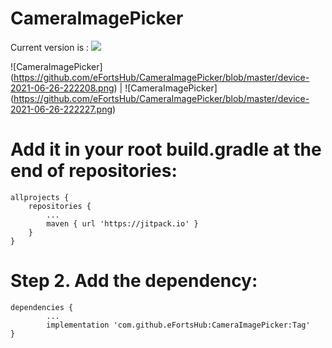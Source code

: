 # CameraImagePicker


Current version is : [![](https://jitpack.io/v/eFortsHub/CameraImagePicker.svg)](https://jitpack.io/#eFortsHub/CameraImagePicker)



![CameraImagePicker] (https://github.com/eFortsHub/CameraImagePicker/blob/master/device-2021-06-26-222208.png) | ![CameraImagePicker] (https://github.com/eFortsHub/CameraImagePicker/blob/master/device-2021-06-26-222227.png)



# Add it in your root build.gradle at the end of repositories:


	allprojects {	
		repositories {
			...
			maven { url 'https://jitpack.io' }
		}
	}
  
  # Step 2. Add the dependency:
  
  	dependencies {
          	...
	        implementation 'com.github.eFortsHub:CameraImagePicker:Tag'
	}

